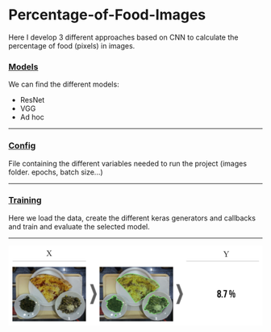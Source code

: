 # Percentage-of-Food-Images
Here I develop 3 different approaches based on CNN to calculate the percentage of food (pixels) in images.

### [Models](models.py)
We can find the different models:
 - ResNet
 - VGG
 - Ad hoc
---

### [Config](config.py)
File containing the different variables needed to run the project (images folder. epochs, batch size...)

---
### [Training](training.py)

Here we load the data, create the different keras generators and callbacks and train and evaluate the selected model.

---

![Image](https://github.com/Francisco-J-Gomez/Percentage-of-Food-Images/blob/main/food_perc.PNG?raw=true)

